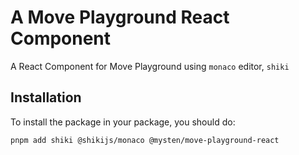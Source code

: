 # A Move Playground React Component

A React Component for Move Playground using `monaco` editor, `shiki`

## Installation

To install the package in your package, you should do:

```install
pnpm add shiki @shikijs/monaco @mysten/move-playground-react
```
